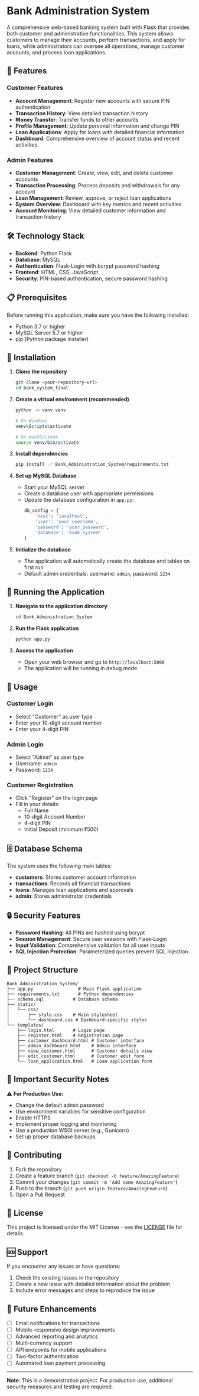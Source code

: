 # Bank Administration System

A comprehensive web-based banking system built with Flask that provides both customer and administrative functionalities. This system allows customers to manage their accounts, perform transactions, and apply for loans, while administrators can oversee all operations, manage customer accounts, and process loan applications.

## 🚀 Features

### Customer Features
- **Account Management**: Register new accounts with secure PIN authentication
- **Transaction History**: View detailed transaction history
- **Money Transfer**: Transfer funds to other accounts
- **Profile Management**: Update personal information and change PIN
- **Loan Applications**: Apply for loans with detailed financial information
- **Dashboard**: Comprehensive overview of account status and recent activities

### Admin Features
- **Customer Management**: Create, view, edit, and delete customer accounts
- **Transaction Processing**: Process deposits and withdrawals for any account
- **Loan Management**: Review, approve, or reject loan applications
- **System Overview**: Dashboard with key metrics and recent activities
- **Account Monitoring**: View detailed customer information and transaction history

## 🛠️ Technology Stack

- **Backend**: Python Flask
- **Database**: MySQL
- **Authentication**: Flask-Login with bcrypt password hashing
- **Frontend**: HTML, CSS, JavaScript
- **Security**: PIN-based authentication, secure password hashing

## 📋 Prerequisites

Before running this application, make sure you have the following installed:

- Python 3.7 or higher
- MySQL Server 5.7 or higher
- pip (Python package installer)

## 🔧 Installation

1. **Clone the repository**
   ```bash
   git clone <your-repository-url>
   cd bank_system_final
   ```

2. **Create a virtual environment (recommended)**
   ```bash
   python -m venv venv
   
   # On Windows
   venv\Scripts\activate
   
   # On macOS/Linux
   source venv/bin/activate
   ```

3. **Install dependencies**
   ```bash
   pip install -r Bank_Administration_System/requirements.txt
   ```

4. **Set up MySQL Database**
   - Start your MySQL server
   - Create a database user with appropriate permissions
   - Update the database configuration in `app.py`:
     ```python
     db_config = {
         'host': 'localhost',
         'user': 'your_username',
         'password': 'your_password',
         'database': 'bank_system'
     }
     ```

5. **Initialize the database**
   - The application will automatically create the database and tables on first run
   - Default admin credentials: username: `admin`, password: `1234`

## 🚀 Running the Application

1. **Navigate to the application directory**
   ```bash
   cd Bank_Administration_System
   ```

2. **Run the Flask application**
   ```bash
   python app.py
   ```

3. **Access the application**
   - Open your web browser and go to `http://localhost:5000`
   - The application will be running in debug mode

## 📱 Usage

### Customer Login
- Select "Customer" as user type
- Enter your 10-digit account number
- Enter your 4-digit PIN

### Admin Login
- Select "Admin" as user type
- Username: `admin`
- Password: `1234`

### Customer Registration
- Click "Register" on the login page
- Fill in your details:
  - Full Name
  - 10-digit Account Number
  - 4-digit PIN
  - Initial Deposit (minimum ₹500)

## 🗄️ Database Schema

The system uses the following main tables:

- **customers**: Stores customer account information
- **transactions**: Records all financial transactions
- **loans**: Manages loan applications and approvals
- **admin**: Stores administrator credentials

## 🔒 Security Features

- **Password Hashing**: All PINs are hashed using bcrypt
- **Session Management**: Secure user sessions with Flask-Login
- **Input Validation**: Comprehensive validation for all user inputs
- **SQL Injection Protection**: Parameterized queries prevent SQL injection

## 📁 Project Structure

```
Bank_Administration_System/
├── app.py                 # Main Flask application
├── requirements.txt       # Python dependencies
├── schema.sql           # Database schema
├── static/
│   └── css/
│       ├── style.css    # Main stylesheet
│       └── dashboard.css # Dashboard-specific styles
└── templates/
    ├── login.html       # Login page
    ├── register.html    # Registration page
    ├── customer_dashboard.html # Customer interface
    ├── admin_dashboard.html    # Admin interface
    ├── view_customer.html      # Customer details view
    ├── edit_customer.html      # Customer edit form
    └── loan_application.html   # Loan application form
```

## 🚨 Important Security Notes

⚠️ **For Production Use:**
- Change the default admin password
- Use environment variables for sensitive configuration
- Enable HTTPS
- Implement proper logging and monitoring
- Use a production WSGI server (e.g., Gunicorn)
- Set up proper database backups

## 🤝 Contributing

1. Fork the repository
2. Create a feature branch (`git checkout -b feature/AmazingFeature`)
3. Commit your changes (`git commit -m 'Add some AmazingFeature'`)
4. Push to the branch (`git push origin feature/AmazingFeature`)
5. Open a Pull Request

## 📝 License

This project is licensed under the MIT License - see the [LICENSE](LICENSE) file for details.

## 🆘 Support

If you encounter any issues or have questions:

1. Check the existing issues in the repository
2. Create a new issue with detailed information about the problem
3. Include error messages and steps to reproduce the issue

## 🔮 Future Enhancements

- [ ] Email notifications for transactions
- [ ] Mobile-responsive design improvements
- [ ] Advanced reporting and analytics
- [ ] Multi-currency support
- [ ] API endpoints for mobile applications
- [ ] Two-factor authentication
- [ ] Automated loan payment processing

---

**Note**: This is a demonstration project. For production use, additional security measures and testing are required.
#
